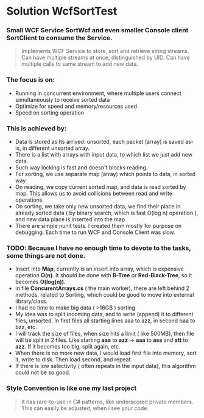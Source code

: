 # Solution WcfSortTest

### Small WCF Service **SortWcf** and even smaller Console client **SortClient** to consume the Service.
>Implements WCF Service to store, sort and retrieve string streams.
Can have multiple streams at once, distinguished by UID.
Can have multiple calls to same stream to add new data.

### The focus is on:
* Running in concurrent environment, where multiple users connect simultaneously to receive sorted data
* Optimize for speed and memory/resources used
* Speed on sorting operation

### This is achieved by:
* Data is stored as its arrived: unsorted, each packet (array) is saved as-is, in different unsorted array.
* There is a list with arrays with input data, to which list we just add new data. 
* Such way locking is fast and doesn't blocks reading.
* For sorting, we use separate map (array) which points to data, in sorted way
* On reading, we copy current sorted map, and data is read sorted by map. This allows us to avoid collisions between read and write operations.
* On sorting, we take only new unsorted data, we find their place in already sorted data ( by binary search, which is fast O(log n) operation ), and new data place is inserted into the map
* There are simple nunit tests. I created them mostly for purpose on debugging. Each time to run WCF and Console Client was slow.

### TODO: Because I have no enough time to devote to the tasks, some things are not done.
* Insert into **Map**, currently is an insert into array, which is expensive operation **O(n)**. It should be done with **B-Tree** or **Red-Black-Tree**, so it becomes **O(log(n))**.
* in file **ConcurentArrays.cs** ( the main worker), there are left behind 2 methods, related to Sorting, which could be good to move into external library/class.
* I had no time to make big data ( >16GB ) sorting
* My idea was to split incoming data, and to write (append) it to different files, unsorted. In first files all starting lines aaa to azz, in second baa to bzz, etc.
* I will track the size of files, when size hits a limit ( like 500MB), then file will be split in 2 files. Like starting  **aaa** to **azz** -> **aaa** to **ass** and **att** to **azz**. If it becomes too big, split again, etc.
* When there is no more new data, I would load first file into memory, sort it, write to disk. Then load second, and repeat.
* If there is low selectivity ( often repeats in the input data), this algorithm could not be so good.

### Style Convention is like one my last project
> It has rare-to-use in C# patterns, like underscored private members. This can easily be adjusted, when i see your code.
